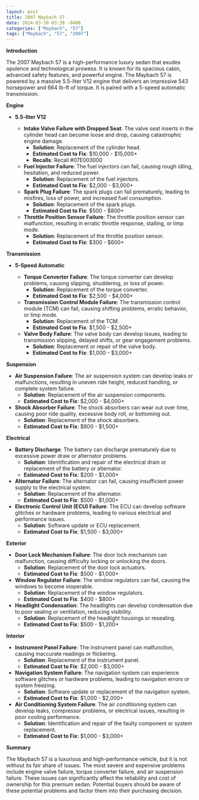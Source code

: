 ```yaml
---
layout: post
title: 2007 Maybach 57
date: 2024-03-30 03:39 -0400
categories: ["Maybach", "57"]
tags: ["Maybach", "57", "2007"]
---
```

**Introduction**

The 2007 Maybach 57 is a high-performance luxury sedan that exudes opulence and technological prowess. It is known for its spacious cabin, advanced safety features, and powerful engine. The Maybach 57 is powered by a massive 5.5-liter V12 engine that delivers an impressive 543 horsepower and 664 lb-ft of torque. It is paired with a 5-speed automatic transmission.

**Engine**

* **5.5-liter V12**

  * **Intake Valve Failure with Dropped Seat**: The valve seat inserts in the cylinder head can become loose and drop, causing catastrophic engine damage.
    * **Solution**: Replacement of the cylinder head.
    * **Estimated Cost to Fix**: $10,000 - $15,000+
    * **Recalls**: Recall #07E003000
  * **Fuel Injector Failure**: The fuel injectors can fail, causing rough idling, hesitation, and reduced power.
    * **Solution**: Replacement of the fuel injectors.
    * **Estimated Cost to Fix**: $2,000 - $3,000+
  * **Spark Plug Failure**: The spark plugs can fail prematurely, leading to misfires, loss of power, and increased fuel consumption.
    * **Solution**: Replacement of the spark plugs.
    * **Estimated Cost to Fix**: $500 - $800+
  * **Throttle Position Sensor Failure**: The throttle position sensor can malfunction, resulting in erratic throttle response, stalling, or limp mode.
    * **Solution**: Replacement of the throttle position sensor.
    * **Estimated Cost to Fix**: $300 - $600+

**Transmission**

* **5-Speed Automatic**

  * **Torque Converter Failure**: The torque converter can develop problems, causing slipping, shuddering, or loss of power.
    * **Solution**: Replacement of the torque converter.
    * **Estimated Cost to Fix**: $2,500 - $4,000+
  * **Transmission Control Module Failure**: The transmission control module (TCM) can fail, causing shifting problems, erratic behavior, or limp mode.
    * **Solution**: Replacement of the TCM.
    * **Estimated Cost to Fix**: $1,500 - $2,500+
  * **Valve Body Failure**: The valve body can develop issues, leading to transmission slipping, delayed shifts, or gear engagement problems.
    * **Solution**: Replacement or repair of the valve body.
    * **Estimated Cost to Fix**: $1,000 - $3,000+

**Suspension**

* **Air Suspension Failure**: The air suspension system can develop leaks or malfunctions, resulting in uneven ride height, reduced handling, or complete system failure.
    * **Solution**: Replacement of the air suspension components.
    * **Estimated Cost to Fix**: $2,000 - $4,000+
* **Shock Absorber Failure**: The shock absorbers can wear out over time, causing poor ride quality, excessive body roll, or bottoming out.
    * **Solution**: Replacement of the shock absorbers.
    * **Estimated Cost to Fix**: $800 - $1,500+

**Electrical**

* **Battery Discharge**: The battery can discharge prematurely due to excessive power draw or alternator problems.
    * **Solution**: Identification and repair of the electrical drain or replacement of the battery or alternator.
    * **Estimated Cost to Fix**: $200 - $1,000+
* **Alternator Failure**: The alternator can fail, causing insufficient power supply to the electrical system.
    * **Solution**: Replacement of the alternator.
    * **Estimated Cost to Fix**: $500 - $1,000+
* **Electronic Control Unit (ECU) Failure**: The ECU can develop software glitches or hardware problems, leading to various electrical and performance issues.
    * **Solution**: Software update or ECU replacement.
    * **Estimated Cost to Fix**: $1,500 - $3,000+

**Exterior**

* **Door Lock Mechanism Failure**: The door lock mechanism can malfunction, causing difficulty locking or unlocking the doors.
    * **Solution**: Replacement of the door lock actuators.
    * **Estimated Cost to Fix**: $500 - $1,000+
* **Window Regulator Failure**: The window regulators can fail, causing the windows to become inoperable.
    * **Solution**: Replacement of the window regulators.
    * **Estimated Cost to Fix**: $400 - $800+
* **Headlight Condensation**: The headlights can develop condensation due to poor sealing or ventilation, reducing visibility.
    * **Solution**: Replacement of the headlight housings or resealing.
    * **Estimated Cost to Fix**: $500 - $1,200+

**Interior**

* **Instrument Panel Failure**: The instrument panel can malfunction, causing inaccurate readings or flickering.
    * **Solution**: Replacement of the instrument panel.
    * **Estimated Cost to Fix**: $2,000 - $3,000+
* **Navigation System Failure**: The navigation system can experience software glitches or hardware problems, leading to navigation errors or system freezing.
    * **Solution**: Software update or replacement of the navigation system.
    * **Estimated Cost to Fix**: $1,000 - $2,000+
* **Air Conditioning System Failure**: The air conditioning system can develop leaks, compressor problems, or electrical issues, resulting in poor cooling performance.
    * **Solution**: Identification and repair of the faulty component or system replacement.
    * **Estimated Cost to Fix**: $1,000 - $3,000+

**Summary**

The Maybach 57 is a luxurious and high-performance vehicle, but it is not without its fair share of issues. The most severe and expensive problems include engine valve failure, torque converter failure, and air suspension failure. These issues can significantly affect the reliability and cost of ownership for this premium sedan. Potential buyers should be aware of these potential problems and factor them into their purchasing decision.
